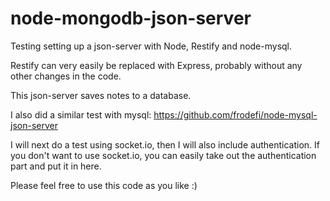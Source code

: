 node-mongodb-json-server
========================

Testing setting up a json-server with Node, Restify and node-mysql.

Restify can very easily be replaced with Express, probably without any other changes in the code.

This json-server saves notes to a database.

I also did a similar test with mysql: https://github.com/frodefi/node-mysql-json-server

I will next do a test using socket.io, then I will also include authentication.
If you don't want to use socket.io, you can easily take out the authentication part and put it in here.

Please feel free to use this code as you like :)
